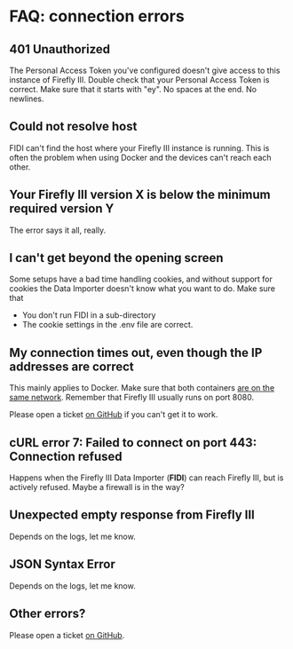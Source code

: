 # FAQ: connection errors

## 401 Unauthorized

The Personal Access Token you've configured doesn't give access to this instance of Firefly III. Double check that your Personal Access Token is correct. Make sure that it starts with "ey". No spaces at the end. No newlines.

## Could not resolve host

FIDI can't find the host where your Firefly III instance is running. This is often the problem when using Docker and the devices can't reach each other.

## Your Firefly III version X is below the minimum required version Y

The error says it all, really.


## I can't get beyond the opening screen

Some setups have a bad time handling cookies, and without support for cookies the Data Importer doesn't know what you want to do. Make sure that

- You don't run FIDI in a sub-directory
- The cookie settings in the .env file are correct.


## My connection times out, even though the IP addresses are correct

This mainly applies to Docker. Make sure that both containers [are on the same network](https://old.reddit.com/r/FireflyIII/comments/fuur8o/csvimporter_connection_timeout/). Remember that Firefly III usually runs on port 8080.

Please open a ticket [on GitHub](https://github.com/firefly-iii/firefly-iii/) if you can't get it to work.

## cURL error 7: Failed to connect on port 443: Connection refused

Happens when the Firefly III Data Importer (**FIDI**) can reach Firefly III, but is actively refused. Maybe a firewall is in the way?

## Unexpected empty response from Firefly III

Depends on the logs, let me know.

## JSON Syntax Error

Depends on the logs, let me know.

## Other errors?

Please open a ticket [on GitHub](https://github.com/firefly-iii/firefly-iii/).
